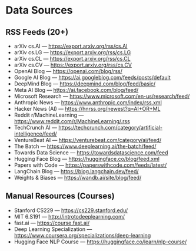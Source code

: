 # Data Sources

## RSS Feeds (20+)
- arXiv cs.AI — https://export.arxiv.org/rss/cs.AI
- arXiv cs.LG — https://export.arxiv.org/rss/cs.LG
- arXiv cs.CL — https://export.arxiv.org/rss/cs.CL
- arXiv cs.CV — https://export.arxiv.org/rss/cs.CV
- OpenAI Blog — https://openai.com/blog/rss/
- Google AI Blog — https://ai.googleblog.com/feeds/posts/default
- DeepMind Blog — https://deepmind.com/blog/feed/basic/
- Meta AI Blog — https://ai.facebook.com/blog/feed/
- Microsoft Research — https://www.microsoft.com/en-us/research/feed/
- Anthropic News — https://www.anthropic.com/index/rss.xml
- Hacker News (AI) — https://hnrss.org/newest?q=AI+OR+ML
- Reddit r/MachineLearning — https://www.reddit.com/r/MachineLearning/.rss
- TechCrunch AI — https://techcrunch.com/category/artificial-intelligence/feed/
- VentureBeat AI — https://venturebeat.com/category/ai/feed/
- The Batch — https://www.deeplearning.ai/the-batch/feed/
- Towards Data Science — https://towardsdatascience.com/feed
- Hugging Face Blog — https://huggingface.co/blog/feed.xml
- Papers with Code — https://paperswithcode.com/feeds/latest/
- LangChain Blog — https://blog.langchain.dev/feed/
- Weights & Biases — https://wandb.ai/site/blog/feed/

## Manual Resources (Courses)
- Stanford CS229 — https://cs229.stanford.edu/
- MIT 6.S191 — http://introtodeeplearning.com/
- fast.ai — https://course.fast.ai/
- Deep Learning Specialization — https://www.coursera.org/specializations/deep-learning
- Hugging Face NLP Course — https://huggingface.co/learn/nlp-course/
